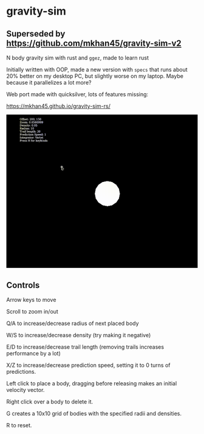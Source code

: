 # gravity-sim
## Superseded by https://github.com/mkhan45/gravity-sim-v2

N body gravity sim with rust and `ggez`, made to learn rust

Initially written with OOP, made a new version with `specs` that runs about 20% better on my desktop PC, but slightly worse on my laptop. Maybe because it parallelizes a lot more?

Web port made with quicksilver, lots of features missing:

https://mkhan45.github.io/gravity-sim-rs/

![](preview_new.gif)


## Controls

Arrow keys to move

Scroll to zoom in/out

Q/A to increase/decrease radius of next placed body

W/S to increase/decrease density (try making it negative)

E/D to increase/decrease trail length (removing trails increases performance by a lot)

X/Z to increase/decrease prediction speed, setting it to 0 turns of predictions.

Left click to place a body, dragging before releasing makes an initial velocity vector.

Right click over a body to delete it.

G creates a 10x10 grid of bodies with the specified radii and densities.

R to reset.
